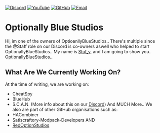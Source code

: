 [![Discord](https://img.shields.io/discord/1391398661950410823?label=discord&logo=discord&style=flat-rounded)](https://optb.short.gy/discord)
[![YouTube](https://img.shields.io/badge/YouTube-Subscribe-red?logo=youtube&style=flat-rounded)](https://www.youtube.com/@OPTB.OptionallyBlueStudios?sub_confirmation=1)
[![GitHub](https://img.shields.io/badge/GitHub-OptionallyBlueStudios-181717?logo=github&style=flat-rounded)](https://github.com/OptionallyBlueStudios)
[![Email](https://img.shields.io/badge/email-optionallybluestudios%40googlegroups.com-blue?style=flat&logo=gmail&logoColor=white&rounded=true)](mailto:optionallybluestudios@googlegroups.com)

# Optionally Blue Studios

Hi, im one of the owners of OptioanllyBlueStudios.. There's multiple since the @Staff role on our Discord is co-owners aswell who helped to start OptionallyBlueStudios.. My name is [Stuf_y](https://twitch.tv/Stuf__y), and I am going to show you.. OptionallyBlueStudios..

## What Are We Currently Working On?
At the time of writing, we are working on:
- CheatSpy
- BlueHub
- S.C.A.N. (More info about this on our [Discord](https://optb.short.gy/discord))
And MUCH More.. We also are part of other GitHub organisations such as:
- HACombiner
- Satiscraftory-Modpack-Developers
AND
- [RedOptionStudios](https://red-option-studios.github.io)
